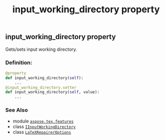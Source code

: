 ﻿---
title: input_working_directory property
second_title: Aspose.TeX for Python via .NET API References
description: 
type: docs
weight: 40
url: /python-net/aspose.tex.features/latexrepaireroptions/input_working_directory/
is_root: false
---

## input_working_directory property


Gets/sets input working directory.
### Definition:
```python
@property
def input_working_directory(self):
    ...
@input_working_directory.setter
def input_working_directory(self, value):
    ...
```

### See Also
* module [`aspose.tex.features`](../../)
* class [`IInputWorkingDirectory`](/tex/python-net/aspose.tex.io/iinputworkingdirectory)
* class [`LaTeXRepairerOptions`](/tex/python-net/aspose.tex.features/latexrepaireroptions)

